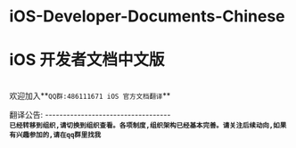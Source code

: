 # iOS-Developer-Documents-Chinese
iOS 开发者文档中文版  
===================================  
<br>欢迎加入**`QQ群:486111671 iOS 官方文档翻译`**

翻译公告:
-----------------------------------  <br>**`已经转移到组织,请切换到组织查看。各项制度,组织架构已经基本完善。请关注后续动向,如果有兴趣参加的,请在qq群里找我`**









